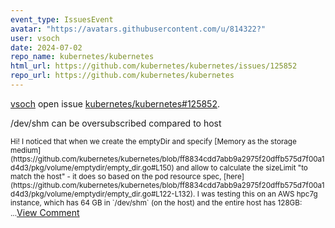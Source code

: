 ```yaml
---
event_type: IssuesEvent
avatar: "https://avatars.githubusercontent.com/u/814322?"
user: vsoch
date: 2024-07-02
repo_name: kubernetes/kubernetes
html_url: https://github.com/kubernetes/kubernetes/issues/125852
repo_url: https://github.com/kubernetes/kubernetes
---
```


<a href='https://github.com/vsoch' target='_blank'>vsoch</a> open issue <a href='https://github.com/kubernetes/kubernetes/issues/125852' target='_blank'>kubernetes/kubernetes#125852</a>.

<p>/dev/shm can be oversubscribed compared to host</p><small>Hi! I noticed that when we create the emptyDir and specify [Memory as the storage medium](https://github.com/kubernetes/kubernetes/blob/ff8834cdd7abb9a2975f20dffb575d7f00a1d4d3/pkg/volume/emptydir/empty_dir.go#L150) and allow to calculate the sizeLimit "to match the host" - it does so based on the pod resource spec, [here](https://github.com/kubernetes/kubernetes/blob/ff8834cdd7abb9a2975f20dffb575d7f00a1d4d3/pkg/volume/emptydir/empty_dir.go#L122-L132).  I was testing this on an AWS hpc7g instance, which has 64 GB in `/dev/shm` (on the host) and the entire host has 128GB:...</small><a href='https://github.com/kubernetes/kubernetes/issues/125852' target='_blank'>View Comment</a>